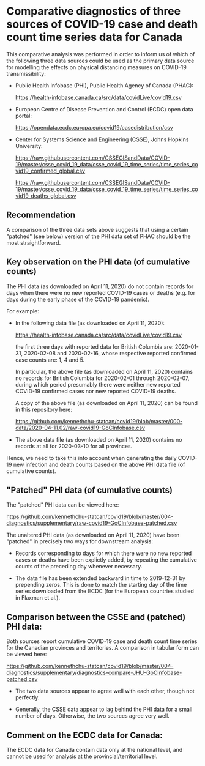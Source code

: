 
Comparative diagnostics of three sources of COVID-19 case and death count time series data for Canada
=====================================================================================================

This comparative analysis was performed in order to inform us of which of the following three data sources
could be used as the primary data source for modelling the effects on physical distancing measures
on COVID-19 transmissibility:

*  Public Health Infobase (PHI), Public Health Agency of Canada (PHAC):

   https://health-infobase.canada.ca/src/data/covidLive/covid19.csv

*  European Centre of Disease Prevention and Control (ECDC) open data portal:

   https://opendata.ecdc.europa.eu/covid19/casedistribution/csv

*  Center for Systems Science and Engineering (CSSE), Johns Hopkins University:

   https://raw.githubusercontent.com/CSSEGISandData/COVID-19/master/csse_covid_19_data/csse_covid_19_time_series/time_series_covid19_confirmed_global.csv

   https://raw.githubusercontent.com/CSSEGISandData/COVID-19/master/csse_covid_19_data/csse_covid_19_time_series/time_series_covid19_deaths_global.csv

Recommendation
--------------
A comparison of the three data sets above suggests that
using a certain "patched" (see below) version
of the PHI data set of PHAC should be the most straightforward.

Key observation on the PHI data (of cumulative counts)
------------------------------------------------------
The PHI data (as downloaded on April 11, 2020) do not contain records
for days when there were no new reported COVID-19 cases or deaths
(e.g. for days during the early phase of the COVID-19 pandemic).

For example:

*  In the following data file (as downloaded on April 11, 2020):

   https://health-infobase.canada.ca/src/data/covidLive/covid19.csv

   the first three days with reported data for British Columbia are:
   2020-01-31, 2020-02-08 and 2020-02-16,
   whose respective reported confirmed case counts are: 1, 4 and 5.

   In particular, the above file (as downloaded on April 11, 2020) contains no records
   for British Columbia for 2020-02-01 through 2020-02-07,
   during which period presumably there were neither new reported COVID-19 confirmed cases
   nor new reported COVID-19 deaths.

   A copy of the above file (as downloaded on April 11, 2020) can be found in this repository here:

   https://github.com/kennethchu-statcan/covid19/blob/master/000-data/2020-04-11.02/raw-covid19-GoCInfobase.csv

*  The above data file (as downloaded on April 11, 2020)
   contains no records at all for 2020-03-10 for all provinces.

Hence, we need to take this into account when generating
the daily COVID-19 new infection and death counts
based on the above PHI data file (of cumulative counts).

"Patched" PHI data (of cumulative counts)
-----------------------------------------
The "patched" PHI data can be viewed here:

https://github.com/kennethchu-statcan/covid19/blob/master/004-diagnostics/supplementary/raw-covid19-GoCInfobase-patched.csv

The unaltered PHI data (as downloaded on April 11, 2020) have been "patched" in precisely two ways for downstream analysis:

*  Records corresponding to days for which there were no new reported cases or deaths have been explictly added,
   by repeating the cumulative counts of the preceding day whenever necessary.

*  The data file has been extended backward in time to 2019-12-31 by prepending zeros.
   This is done to match the starting day of the time series downloaded from the ECDC
   (for the European countries studied in Flaxman et al.).

Comparison between the CSSE and (patched) PHI data:
---------------------------------------------------
Both sources report cumulative COVID-19 case and death count time series for the Canadian provinces and territories.
A comparison in tabular form can be viewed here:

https://github.com/kennethchu-statcan/covid19/blob/master/004-diagnostics/supplementary/diagnostics-compare-JHU-GoCInfobase-patched.csv

*  The two data sources appear to agree well with each other, though not perfectly.

*  Generally, the CSSE data appear to lag behind the PHI data for a small number of days.
   Otherwise, the two sources agree very well.

Comment on the ECDC data for Canada:
------------------------------------
The ECDC data for Canada contain data only at the national level, and cannot be used
for analysis at the provincial/territorial level.

